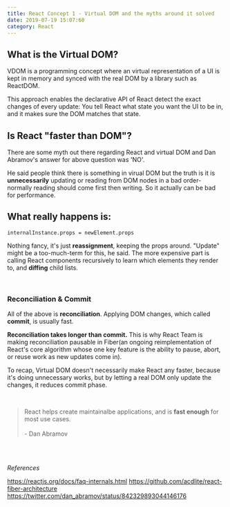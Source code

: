 ```yaml
---
title: React Concept 1 - Virtual DOM and the myths around it solved
date: 2019-07-19 15:07:60
category: React
---
```


## What is the Virtual DOM?

VDOM is a programming concept where an virtual representation of a UI is kept in memory and synced with the real DOM by a library such as ReactDOM.

This approach enables the declarative API of React detect the exact changes of every update: You tell React what state you want the UI to be in, and it makes sure the DOM matches that state.

## Is React "faster than DOM"?

There are some myth out there regarding React and virtual DOM and Dan Abramov's answer for above question was 'NO'.

He said people think there is something in virual DOM but the truth is it is **unnecessarily** updating or reading from DOM nodes in a bad order- normally reading should come first then writing. So it actually can be bad for performance.

## What really happens is:

```
internalInstance.props = newElement.props
```

Nothing fancy, it's just **reassignment**, keeping the props around. "Update" might be a too-much-term for this, he said. The more expensive part is calling React components recursively to learn which elements they render to, and **diffing** child lists.

<br>

### Reconciliation & Commit

All of the above is **reconciliation**. Applying DOM changes, which called **commit**, is usually fast.

**Reconciliation takes longer than commit.** This is why React Team is making reconciliation pausable in Fiber(an ongoing reimplementation of React's core algorithm whose one key feature is the ability to pause, abort, or reuse work as new updates come in).

To recap, Virtual DOM doesn't necessarily make React any faster, because it's doing unnecessary works, but by letting a real DOM only update the changes, it reduces commit phase.

<br>

> React helps create maintainalbe applications, and is **fast enough** for most use cases. <br><br> - Dan Abramov

<br>
<br>

_References_

https://reactjs.org/docs/faq-internals.html
https://github.com/acdlite/react-fiber-architecture
https://twitter.com/dan_abramov/status/842329893044146176

<br>
<br>
